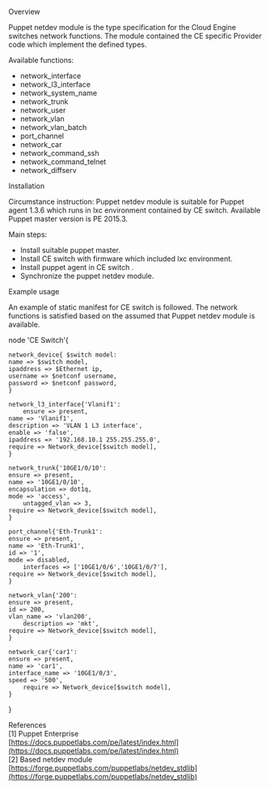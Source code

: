 Overview

Puppet netdev module is the type specification for the Cloud Engine switches network functions. The module contained the CE specific Provider code which implement the defined types.

Available functions:
 - network_interface
 - network_l3_interface
 - network_system_name
 - network_trunk
 - network_user
 - network_vlan
 - network_vlan_batch
 - port_channel
 - network_car
 - network_command_ssh
 - network_command_telnet
 - network_diffserv

Installation

Circumstance instruction:
Puppet netdev module is suitable for Puppet agent 1.3.6 which runs in lxc environment contained by CE switch.
Available Puppet master version is PE 2015.3. 

Main steps:
 - Install suitable puppet master.
 - Install CE switch with firmware which included lxc environment.
 - Install puppet agent in CE switch .
 - Synchronize the puppet netdev module.

Example usage

An example of static manifest for CE switch is followed. The network functions is satisfied based on the assumed that Puppet netdev module is available.

node 'CE Switch'{
    
	network_device{ $switch model:
	name => $switch model,
	ipaddress => $Ethernet ip,
	username => $netconf username,
	password => $netconf password,
	}
	
	network_l3_interface{'Vlanif1':
        ensure => present,
	name => 'Vlanif1',
	description => 'VLAN 1 L3 interface',
	enable => 'false',
	ipaddress => '192.168.10.1 255.255.255.0',
	require => Network_device[$switch model],
	}
	
	network_trunk{'10GE1/0/10':
	ensure => present,
	name => '10GE1/0/10',
	encapsulation => dot1q,
	mode => 'access',
        untagged_vlan => 3, 
	require => Network_device[$switch model],
    }
	
	port_channel{'Eth-Trunk1':
	ensure => present,
	name => 'Eth-Trunk1',
	id => '1',
	mode => disabled,
        interfaces => ['10GE1/0/6','10GE1/0/7'],	
	require => Network_device[$switch model],
    }
	
	network_vlan{'200':
	ensure => present,
	id => 200,
	vlan_name => 'vlan200',
        description => 'mkt', 
	require => Network_device[$switch model],
	}
    
	network_car{'car1':
	ensure => present,
	name => 'car1',
	interface_name => '10GE1/0/3',
	speed => '500',
        require => Network_device[$switch model],
    }
}  

References   
    [1] Puppet Enterprise   
        [https://docs.puppetlabs.com/pe/latest/index.html](https://docs.puppetlabs.com/pe/latest/index.html)   
    [2] Based netdev module   
        [https://forge.puppetlabs.com/puppetlabs/netdev_stdlib](https://forge.puppetlabs.com/puppetlabs/netdev_stdlib)   
